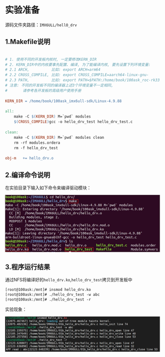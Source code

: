 # 实验准备

源码文件夹路径：`IMX6ULL/hellO_drv`



## 1.Makefile说明

```makefile

# 1. 使用不同的开发板内核时, 一定要修改KERN_DIR
# 2. KERN_DIR中的内核要事先配置、编译, 为了能编译内核, 要先设置下列环境变量:
# 2.1 ARCH,          比如: export ARCH=arm64
# 2.2 CROSS_COMPILE, 比如: export CROSS_COMPILE=aarch64-linux-gnu-
# 2.3 PATH,          比如: export PATH=$PATH:/home/book/100ask_roc-rk3399-pc/ToolChain-6.3.1/gcc-linaro-6.3.1-2017.05-x86_64_aarch64-linux-gnu/bin 
# 注意: 不同的开发板不同的编译器上述3个环境变量不一定相同,
#       请参考各开发板的高级用户使用手册

KERN_DIR = /home/book/100ask_imx6ull-sdk/Linux-4.9.88

all:
	make -C $(KERN_DIR) M=`pwd` modules 
	$(CROSS_COMPILE)gcc -o hello_drv_test hello_drv_test.c 

clean:
	make -C $(KERN_DIR) M=`pwd` modules clean
	rm -rf modules.ordera
	rm -f hello_drv_test

obj-m	+= hello_drv.o
```



## 2.编译命令说明

在实验目录下输入如下命令来编译驱动模块：

![](hello_drv_0.jpg)



## 3.程序运行结果

通过NFS将编译好的`hello_drv.ko`,`hello_drv_test`拷贝到开发板中

```
[root@100ask:/mnt]# insmod hello_drv.ko
[root@100ask:/mnt]# ./hello_drv_test -w abc
[root@100ask:/mnt]# ./hello_drv_test -r
```

实验现象：

![](hello_drv_1.jpg)

